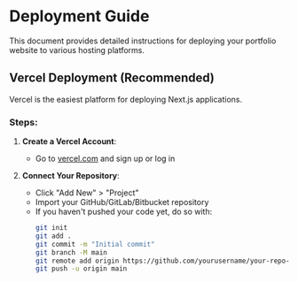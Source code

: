 # Deployment Guide

This document provides detailed instructions for deploying your portfolio website to various hosting platforms.

## Vercel Deployment (Recommended)

Vercel is the easiest platform for deploying Next.js applications.

### Steps:

1. **Create a Vercel Account**:
   - Go to [vercel.com](https://vercel.com) and sign up or log in

2. **Connect Your Repository**:
   - Click "Add New" > "Project"
   - Import your GitHub/GitLab/Bitbucket repository
   - If you haven't pushed your code yet, do so with:
     ```bash
     git init
     git add .
     git commit -m "Initial commit"
     git branch -M main
     git remote add origin https://github.com/yourusername/your-repo-name.git
     git push -u origin main

